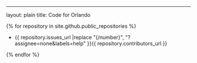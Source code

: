 ---
layout: plain
title: Code for Orlando


{% for repository in site.github.public_repositories %}
  * {{ repository.issues_url |replace "{/number}", "?assignee=none&labels=help" }}{{ repository.contributors_url }}

{% endfor %}
